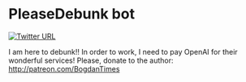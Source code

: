 # PleaseDebunk bot

[![Twitter URL](https://img.shields.io/twitter/url/https/twitter.com/pleasedebunk.svg?style=social&label=Follow%20%40PleaseDebunk)](https://twitter.com/pleasedebunk)

I am here to debunk!!
In order to work, I need to pay OpenAI for their wonderful services! Please, donate to the author:
http://patreon.com/BogdanTimes

